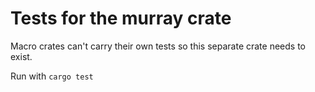 # Tests for the murray crate 

Macro crates can't carry their own tests so this separate crate needs to exist. 

Run with `cargo test`

